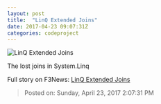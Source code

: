 ```yaml
---
layout: post
title:  "LinQ Extended Joins"
date: 2017-04-23 09:07:31Z
categories: codeproject
---
```


![LinQ Extended Joins](https://codeproject.global.ssl.fastly.net/script/Forums/Images/smiley_wink.gif)

The lost joins in System.Linq


Full story on F3News: [LinQ Extended Joins](http://www.f3nws.com/n/Tnh24D)

> Posted on: Sunday, April 23, 2017 2:07:31 PM
